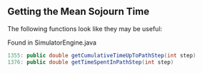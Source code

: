 ## Getting the Mean Sojourn Time

The following functions look like they may be useful:

Found in SimulatorEngine.java

```java
1355: public double getCumulativeTimeUpToPathStep(int step)
1376: public double getTimeSpentInPathStep(int step)
```